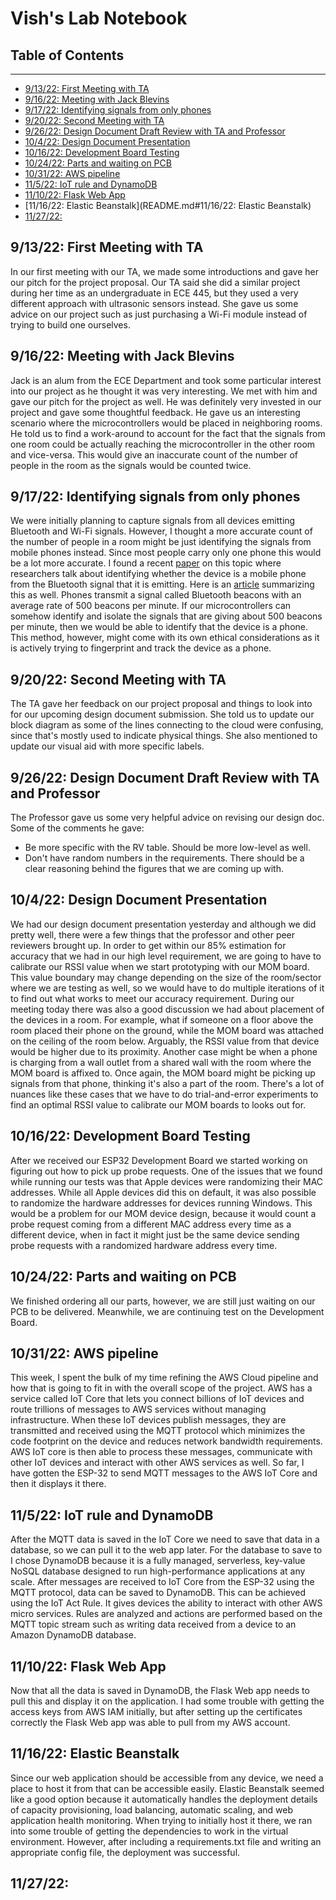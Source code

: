 # Vish's Lab Notebook

## Table of Contents
---
- [9/13/22: First Meeting with TA](README.md#9/13/22:-First-Meeting-with-TA)
- [9/16/22: Meeting with Jack Blevins](README.md#9/16/22:-Meeting-with-Jack-Blevins)
- [9/17/22: Identifying signals from only phones](README.md#9/17/22:-Identifying-signals-from-only-phones)
- [9/20/22: Second Meeting with TA](README.md#9/20/22:-Second-Meeting-with-TA)
- [9/26/22: Design Document Draft Review with TA and Professor](README.md#9/26/22:-Design-Document-Draft-Review-with-TA-and-Professor)
- [10/4/22: Design Document Presentation](README.md#10/4/22:-Design-Document-Presentation)
- [10/16/22: Development Board Testing](README.md#10/16/22:-Development-Board-Testing)
- [10/24/22: Parts and waiting on PCB](README.md#10/24/22:-Parts-and-waiting-on-PCB)
- [10/31/22: AWS pipeline](README.md#10/31/22:-AWS-pipeline)
- [11/5/22: IoT rule and DynamoDB](README.md#11/5/22:-IoT-rule-and-DynamoDB)
- [11/10/22: Flask Web App](README.md#11/10/22:-Flask-Web-App)
- [11/16/22: Elastic Beanstalk](README.md#11/16/22: Elastic Beanstalk)
- [11/27/22: ](README.md#)


## 9/13/22: First Meeting with TA
In our first meeting with our TA, we made some introductions and gave her our pitch for the project proposal. Our TA said she did a similar project during her time as an undergraduate in ECE 445, but they used a very different approach with ultrasonic sensors instead. She gave us some advice on our project such as just purchasing a Wi-Fi module instead of trying to build one ourselves.

## 9/16/22: Meeting with Jack Blevins
Jack is an alum from the ECE Department and took some particular interest into our project as he thought it was very interesting. We met with him and gave our pitch for the project as well. He was definitely very invested in our project and gave some thoughtful feedback. He gave us an interesting scenario where the microcontrollers would be placed in neighboring rooms. He told us to find a work-around to account for the fact that the signals from one room could be actually reaching the microcontroller in the other room and vice-versa. This would give an inaccurate count of the number of people in the room as the signals would be counted twice.

## 9/17/22: Identifying signals from only phones
We were initially planning to capture signals from all devices emitting Bluetooth and Wi-Fi signals. However, I thought a more accurate count of the number of people in a room might be just identifying the signals from mobile phones instead. Since most people carry only one phone this would be a lot more accurate. I found a recent [paper](https://cseweb.ucsd.edu/~schulman/docs/oakland22-bletracking.pdf) on this topic where researchers talk about identifying whether the device is a mobile phone from the Bluetooth signal that it is emitting. Here is an [article](https://threatpost.com/bluetooth-signals-track-smartphones/179937/) summarizing this as well. Phones transmit a signal called Bluetooth beacons with an average rate of 500 beacons per minute. If our microcontrollers can somehow identify and isolate the signals that are giving about 500 beacons per minute, then we would be able to identify that the device is a phone. This method, however, might come with its own ethical considerations as it is actively trying to fingerprint and track the device as a phone.

## 9/20/22: Second Meeting with TA
The TA gave her feedback on our project proposal and things to look into for our upcoming design document submission. She told us to update our block diagram as some of the lines connecting to the cloud were confusing, since that's mostly used to indicate physical things. She also mentioned to update our visual aid with more specific labels.

## 9/26/22: Design Document Draft Review with TA and Professor
The Professor gave us some very helpful advice on revising our design doc. Some of the comments he gave:
- Be more specific with the RV table. Should be more low-level as well.
- Don't have random numbers in the requirements. There should be a clear reasoning behind the figures that we are coming up with. 

## 10/4/22: Design Document Presentation
We had our design document presentation yesterday and although we did pretty well, there were a few things that the professor and other peer reviewers brought up. In order to get within our 85% estimation for accuracy that we had in our high level requirement, we are going to have to calibrate our RSSI value when we start prototyping with our MOM board. This value boundary may change depending on the size of the room/sector where we are testing as well, so we would have to do multiple iterations of it to find out what works to meet our accuracy requirement. During our meeting today there was also a good discussion we had about placement of the devices in a room. For example, what if someone on a floor above the room placed their phone on the ground, while the MOM board was attached on the ceiling of the room below. Arguably, the RSSI value from that device would be higher due to its proximity. Another case might be when a phone is charging from a wall outlet from a shared wall with the room where the MOM board is affixed to. Once again, the MOM board might be picking up signals from that phone, thinking it's also a part of the room. There's a lot of nuances like these cases that we have to do trial-and-error experiments to find an optimal RSSI value to calibrate our MOM boards to looks out for.

## 10/16/22: Development Board Testing
After we received our ESP32 Development Board we started working on figuring out how to pick up probe requests. One of the issues that we found while running our tests was that Apple devices were randomizing their MAC addresses. While all Apple devices did this on default, it was also possible to randomize the hardware addresses for devices running Windows. This would be a problem for our MOM device design, because it would count a probe request coming from a different MAC address every time as a different device, when in fact it might just be the same device sending probe requests with a randomized hardware address every time.

## 10/24/22: Parts and waiting on PCB
We finished ordering all our parts, however, we are still just waiting on our PCB to be delivered. Meanwhile, we are continuing test on the Development Board.

## 10/31/22: AWS pipeline
This week, I spent the bulk of my time refining the AWS Cloud pipeline and how that is going to fit in with the overall scope of the project. AWS has a service called IoT Core that lets you connect billions of IoT devices and route trillions of messages to AWS services without managing infrastructure. When these IoT devices publish messages, they are transmitted and received using the MQTT protocol which minimizes the code footprint on the device and reduces network bandwidth requirements. AWS IoT core is then able to process these messages, communicate with other IoT devices and interact with other AWS services as well. So far, I have gotten the ESP-32 to send MQTT messages to the AWS IoT Core and then it displays it there.

## 11/5/22: IoT rule and DynamoDB
After the MQTT data is saved in the IoT Core we need to save that data in a database, so we can pull it to the web app later. For the database to save to I chose DynamoDB because it is a fully managed, serverless, key-value NoSQL database designed to run high-performance applications at any scale. After messages are received to IoT Core from the ESP-32 using the MQTT protocol, data can be saved to DynamoDB. This can be achieved using the IoT Act Rule. It gives devices the ability to interact with other AWS micro services. Rules are analyzed and actions are performed based on the MQTT topic stream such as writing data received from a device to an Amazon DynamoDB database. 

## 11/10/22: Flask Web App
Now that all the data is saved in DynamoDB, the Flask Web app needs to pull this and display it on the application. I had some trouble with getting the access keys from AWS IAM initially, but after setting up the certificates correctly the Flask Web app was able to pull from my AWS account.

## 11/16/22: Elastic Beanstalk
Since our web application should be accessible from any device, we need a place to host it from that can be accessible easily. Elastic Beanstalk seemed like a good option because it automatically handles the deployment details of capacity provisioning, load balancing, automatic scaling, and web application health monitoring. When trying to initially host it there, we ran into some trouble of getting the dependencies to work in the virtual environment. However, after including a requirements.txt file and writing an appropriate config file, the deployment was successful.

## 11/27/22: 
